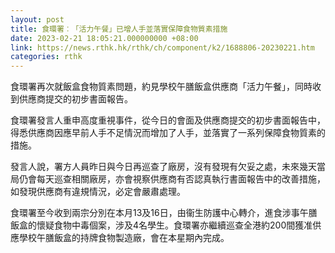```yaml
---
layout: post
title: 食環署︰「活力午餐」已增人手並落實保障食物質素措施
date: 2023-02-21 18:05:21.000000000 +08:00
link: https://news.rthk.hk/rthk/ch/component/k2/1688806-20230221.htm
categories: rthk
---
```


食環署再次就飯盒食物質素問題，約見學校午膳飯盒供應商「活力午餐」，同時收到供應商提交的初步書面報告。

食環署發言人重申高度重視事件，從今日的會面及供應商提交的初步書面報告中，得悉供應商因應早前人手不足情況而增加了人手，並落實了一系列保障食物質素的措施。

發言人說，署方人員昨日與今日再巡查了廠房，沒有發現有欠妥之處，未來幾天當局仍會每天巡查相關廠房，亦會視察供應商有否認真執行書面報告中的改善措施，如發現供應商有違規情況，必定會嚴肅處理。

食環署至今收到兩宗分別在本月13及16日，由衞生防護中心轉介，進食涉事午膳飯盒的懷疑食物中毒個案，涉及4名學生。食環署亦繼續巡查全港約200間獲准供應學校午膳飯盒的持牌食物製造廠，會在本星期內完成。
